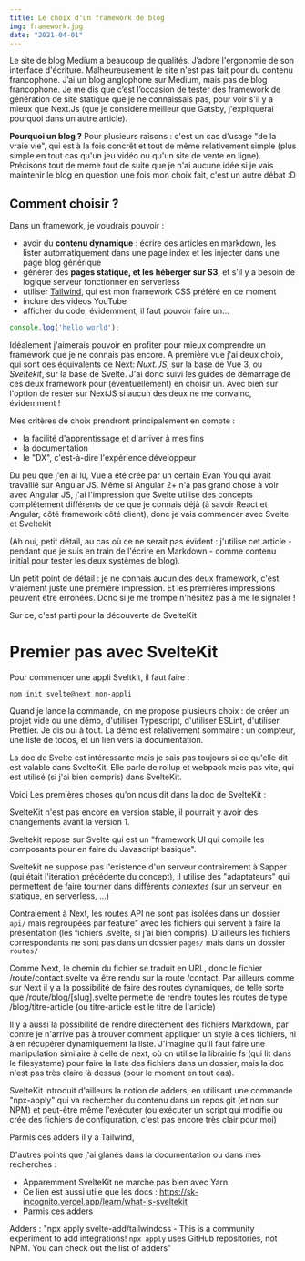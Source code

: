 ```yaml
---
title: Le choix d'un framework de blog
img: framework.jpg
date: "2021-04-01"
---
```

Le site de blog Medium a beaucoup de qualités. J’adore l'ergonomie de son interface d'écriture. Malheureusement le site n'est pas fait pour du contenu francophone. J’ai un blog anglophone sur Medium, mais pas de blog francophone. Je me dis que c’est l’occasion de tester des framework de génération de site statique que je ne connaissais pas, pour voir s'il y a mieux que Next.Js (que je considère meilleur que Gatsby, j'expliquerai pourquoi dans un autre article). 

**Pourquoi un blog ?** Pour plusieurs raisons : c'est un cas d'usage "de la vraie vie", qui est à la fois concrêt et tout de même relativement simple (plus simple en tout cas qu'un jeu vidéo ou qu'un site de vente en ligne). Précisons tout de meme tout de suite que je n'ai aucune idée si je vais maintenir le blog en question une fois mon choix fait, c'est un autre débat :D

## Comment choisir ?

Dans un framework, je voudrais pouvoir :
* avoir du **contenu dynamique** : écrire des articles en markdown, les lister automatiquement dans une page index et les injecter dans une page blog générique
* générer des **pages statique, et les héberger sur S3**, et s'il y a besoin de logique serveur fonctionner en serverless
* utiliser [Tailwind](https://tailwindcss.com), qui est mon framework CSS préféré en ce moment
* inclure des videos YouTube 
* afficher du code, évidemment, il faut pouvoir faire un...

```js
console.log('hello world');
```


Idéalement j'aimerais pouvoir en profiter pour mieux comprendre un framework que je ne connais pas encore. A première vue j'ai deux choix, qui sont des équivalents de Next: *Nuxt.JS*, sur la base de Vue 3, ou *Sveltekit*, sur la base de Svelte. 
J'ai donc suivi les guides de démarrage de ces deux framework pour (éventuellement) en choisir un. 
Avec bien sur l'option de rester sur NextJS si aucun des deux ne me convainc, évidemment !

Mes critères de choix prendront principalement en compte :
* la facilité d'apprentissage et d'arriver à mes fins
* la documentation
* le "DX", c'est-à-dire l'expérience développeur

Du peu que j'en ai lu, Vue a été crée par un certain Evan You qui avait travaillé sur Angular JS. Même si Angular 2+ n'a pas grand chose à voir avec Angular JS, j'ai l'impression que Svelte utilise des concepts complètement différents de ce que je connais déjà (à savoir React et Angular, côté framework côté client), donc je vais commencer avec Svelte et Sveltekit 

(Ah oui, petit détail, au cas où ce ne serait pas évident : j'utilise cet article - pendant que je suis en train de l'écrire en Markdown - comme contenu initial pour tester les deux systèmes de blog).

Un petit point de détail : je ne connais aucun des deux framework, c'est vraiement juste une première impression. Et les premières impressions peuvent être erronées. Donc si je me trompe n'hésitez pas à me le signaler !

Sur ce, c'est parti pour la découverte de SvelteKit


Premier pas avec SvelteKit 
=========================

Pour commencer une appli Sveltkit, il faut faire :

```cli
npm init svelte@next mon-appli
```

Quand je lance la commande, on me propose plusieurs choix : de créer un projet vide ou une démo, d'utiliser Typescript, d'utiliser ESLint, d'utiliser Prettier. Je dis oui à tout. La démo est relativement sommaire : un compteur, une liste de todos, et un lien vers la documentation.

La doc de Svelte est intéressante mais je sais pas toujours si ce qu'elle dit est valable dans SvelteKit. Elle parle de rollup et webpack mais pas vite, qui est utilisé (si j'ai bien compris) dans SvelteKit.

Voici Les premières choses qu'on nous dit dans la doc de SvelteKit : 

SvelteKit n'est pas encore en version stable, il pourrait y avoir des changements avant la version 1.

Sveltekit repose sur Svelte qui est un "framework UI qui compile les composants pour en faire du Javascript basique".

Sveltekit ne suppose pas l'existence d'un serveur contrairement à Sapper (qui était l'itération précédente du concept), il utilise des "adaptateurs" qui permettent de faire tourner dans différents *contextes* (sur un serveur, en statique, en serverless, ...)

Contraiement à Next, les routes API ne sont pas isolées dans un dossier `api/` mais regroupées par feature" avec les fichiers qui servent à faire la présentation (les fichiers .svelte, si j'ai bien compris). D'ailleurs les fichiers correspondants ne sont pas dans un dossier `pages/` mais dans un dossier `routes/`

Comme Next, le chemin du fichier se traduit en URL, donc le fichier /route/contact.svelte va être rendu sur la route /contact. Par ailleurs comme sur Next il y a la possibilité de faire des routes dynamiques, de telle sorte que /route/blog/[slug].svelte permette de rendre toutes les routes de type /blog/titre-article (ou titre-article est le titre de l'article)

Il y a aussi la possibilité de rendre directement des fichiers Markdown, par contre je n'arrive pas à trouver comment appliquer un style à ces fichiers, ni à en récupérer dynamiquement la liste. J'imagine qu'il faut faire une manipulation similaire à celle de next, où on utilise la librairie fs (qui lit dans le filesysteme) pour faire la liste des fichiers dans un dossier, mais la doc n'est pas très claire là dessus (pour le moment en tout cas). 

SvelteKit introduit d'ailleurs la notion de adders, en utilisant une commande "npx-apply" qui va rechercher du contenu dans un repos git (et non sur NPM) et peut-être même l'exécuter (ou exécuter un script qui modifie ou crée des fichiers de configuration, c'est pas encore très clair pour moi)

Parmis ces adders il y a Tailwind, 


D'autres points que j'ai glanés dans la documentation ou dans mes recherches :
*  Apparemment SvelteKit ne marche pas bien avec Yarn.
* Ce lien est aussi utile que les docs : https://sk-incognito.vercel.app/learn/what-is-sveltekit
* Parmis ces adders

Adders : "npx apply svelte-add/tailwindcss  - This is a community experiment to add integrations! `npx apply` uses GitHub repositories, not NPM. You can check out the list of adders"

